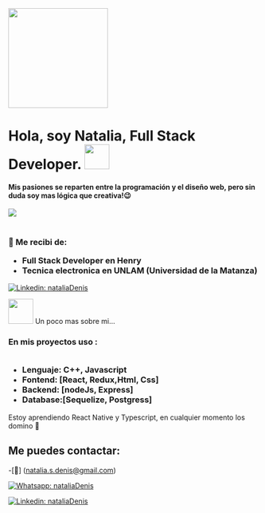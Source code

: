<img src="https://media.giphy.com/media/EcqCKYnrHiAgwpGqme/giphy.gif?cid=ecf05e477tupf030ayk76p2a6vqa1xqo2fyx3yvfw2l14p8o&rid=giphy.gif&ct=g" width="200">
<h1> Hola, soy Natalia,  Full Stack Developer. <img src="https://media.giphy.com/media/mGcNjsfWAjY5AEZNw6/giphy.gif" width="50"> </h1> 
 <h4> Mis pasiones se reparten entre la programación y el diseño web, pero sin duda soy mas lógica que creativa!😉 </h4>
 
  
  <div>
<img align="left" src="https://media.giphy.com/media/L1R1tvI9svkIWwpVYr/giphy.gif?cid=ecf05e47icie7k7j0m29drkd32v7uchqd9lk1iia7fie4bxw&rid=giphy.gif&ct=g" ></div>

 <div> <br><br>
  <h3>
 🌈 Me recibi de: <br>
 <ul>
 <li>Full Stack Developer en Henry </li>
 <li>Tecnica electronica en UNLAM (Universidad de la Matanza) </li></h3> </ul>     </div>
 


 [![Linkedin: nataliaDenis](https://img.shields.io/badge/in-Nataliadenis-blue)](https://www.linkedin.com/in/nataliadenis/)


<img src="https://media.giphy.com/media/WUlplcMpOCEmTGBtBW/giphy.gif" width="50">  Un poco mas sobre mi...
<p><h3>
En mis proyectos uso : <br>
<br>
 <ul>
<li>Lenguaje: C++, Javascript</li>
<li>Fontend: [React, Redux,Html, Css]</li>
<li>Backend: [nodeJs, Express]</li>
<li>Database:[Sequelize, Postgress] </li>
</ul>

 </h3>
 </p>

Estoy aprendiendo React Native y Typescript, en cualquier momento los domino 💪

## Me puedes contactar:

-[📩] (natalia.s.denis@gmail.com)

[![Whatsapp: nataliaDenis](https://img.shields.io/badge/WhatsApp-1140634965-brightgreen)](https://api.whatsapp.com/send?phone=+5491140634965)

[![Linkedin: nataliaDenis](https://img.shields.io/badge/in-Nataliadenis-blue)](https://www.linkedin.com/in/nataliadenis/)
